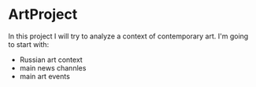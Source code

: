 # ArtProject
In this project I will try to analyze a context of contemporary art. I'm going to start with:
- Russian art context
- main news channles
- main art events
